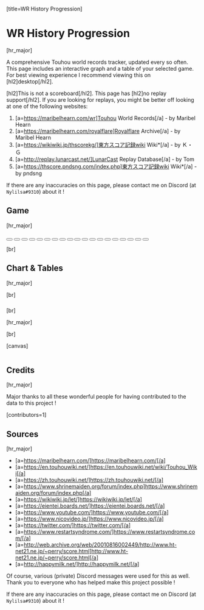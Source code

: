 [title=WR History Progression]
# WR History Progression
[hr_major]  


A comprehensive Touhou world records tracker, updated every so often. This page includes an interactive graph and a table of your selected game. For best viewing experience I recommend viewing this on [hl2]desktop[/hl2]. 

[hl2]This is not a scoreboard[/hl2]. This page has [hl2]no replay support[/hl2]. If you are looking for replays, you might be better off looking at one of the following websites:
1. [a=https://maribelhearn.com/wr]Touhou World Records[/a] - by Maribel Hearn
2. [a=https://maribelhearn.com/royalflare]Royalflare Archive[/a] - by Maribel Hearn
3. [a=https://wikiwiki.jp/thscorekg/]東方スコア記録wiki Wiki*[/a] - by Ｋ・Ｇ
4. [a=http://replay.lunarcast.net/]LunarCast Replay Database[/a] - by Tom
5. [a=https://thscore.pndsng.com/index.php]東方スコア記録wiki Wiki*[/a] - by pndsng

If there are any inaccuracies on this page, please contact me on Discord (at ``Nylilsa#9310``) about it !

## Game
[hr_major]


<div id="wr-game-buttons">
    <button href="#/wr/th01" data-game="th01" class="card-game"><div class="card-bg-image"></div><span class="card-centered-text"></span><div class="card-zigzag-left"></div><div class="card-halftone-zigzag card-halftone"></div><div class="card-halftone-right card-halftone"></div></button>
    <button href="#/wr/th02" data-game="th02" class="card-game"><div class="card-bg-image"></div><span class="card-centered-text"></span><div class="card-zigzag-left"></div><div class="card-halftone-zigzag card-halftone"></div><div class="card-halftone-right card-halftone"></div></button>
    <button href="#/wr/th03" data-game="th03" class="card-game"><div class="card-bg-image"></div><span class="card-centered-text"></span><div class="card-zigzag-left"></div><div class="card-halftone-zigzag card-halftone"></div><div class="card-halftone-right card-halftone"></div></button>
    <button href="#/wr/th04" data-game="th04" class="card-game"><div class="card-bg-image"></div><span class="card-centered-text"></span><div class="card-zigzag-left"></div><div class="card-halftone-zigzag card-halftone"></div><div class="card-halftone-right card-halftone"></div></button>
    <button href="#/wr/th05" data-game="th05" class="card-game"><div class="card-bg-image"></div><span class="card-centered-text"></span><div class="card-zigzag-left"></div><div class="card-halftone-zigzag card-halftone"></div><div class="card-halftone-right card-halftone"></div></button>
    <button href="#/wr/th06" data-game="th06" class="card-game"><div class="card-bg-image"></div><span class="card-centered-text"></span><div class="card-zigzag-left"></div><div class="card-halftone-zigzag card-halftone"></div><div class="card-halftone-right card-halftone"></div></button>
    <button href="#/wr/th07" data-game="th07" class="card-game"><div class="card-bg-image"></div><span class="card-centered-text"></span><div class="card-zigzag-left"></div><div class="card-halftone-zigzag card-halftone"></div><div class="card-halftone-right card-halftone"></div></button>
    <button href="#/wr/th08" data-game="th08" class="card-game"><div class="card-bg-image"></div><span class="card-centered-text"></span><div class="card-zigzag-left"></div><div class="card-halftone-zigzag card-halftone"></div><div class="card-halftone-right card-halftone"></div></button>
    <button href="#/wr/th09" data-game="th09" class="card-game"><div class="card-bg-image"></div><span class="card-centered-text"></span><div class="card-zigzag-left"></div><div class="card-halftone-zigzag card-halftone"></div><div class="card-halftone-right card-halftone"></div></button>
    <button href="#/wr/th10" data-game="th10" class="card-game"><div class="card-bg-image"></div><span class="card-centered-text"></span><div class="card-zigzag-left"></div><div class="card-halftone-zigzag card-halftone"></div><div class="card-halftone-right card-halftone"></div></button>
    <button href="#/wr/th11" data-game="th11" class="card-game"><div class="card-bg-image"></div><span class="card-centered-text"></span><div class="card-zigzag-left"></div><div class="card-halftone-zigzag card-halftone"></div><div class="card-halftone-right card-halftone"></div></button>
    <button href="#/wr/th12" data-game="th12" class="card-game"><div class="card-bg-image"></div><span class="card-centered-text"></span><div class="card-zigzag-left"></div><div class="card-halftone-zigzag card-halftone"></div><div class="card-halftone-right card-halftone"></div></button>
    <button href="#/wr/th128" data-game="th128" class="card-game"><div class="card-bg-image"></div><span class="card-centered-text"></span><div class="card-zigzag-left"></div><div class="card-halftone-zigzag card-halftone"></div><div class="card-halftone-right card-halftone"></div></button>
    <button href="#/wr/th13" data-game="th13" class="card-game"><div class="card-bg-image"></div><span class="card-centered-text"></span><div class="card-zigzag-left"></div><div class="card-halftone-zigzag card-halftone"></div><div class="card-halftone-right card-halftone"></div></button>
    <button href="#/wr/th14" data-game="th14" class="card-game"><div class="card-bg-image"></div><span class="card-centered-text"></span><div class="card-zigzag-left"></div><div class="card-halftone-zigzag card-halftone"></div><div class="card-halftone-right card-halftone"></div></button>
    <button href="#/wr/th15" data-game="th15" class="card-game"><div class="card-bg-image"></div><span class="card-centered-text"></span><div class="card-zigzag-left"></div><div class="card-halftone-zigzag card-halftone"></div><div class="card-halftone-right card-halftone"></div></button>
    <button href="#/wr/th16" data-game="th16" class="card-game"><div class="card-bg-image"></div><span class="card-centered-text"></span><div class="card-zigzag-left"></div><div class="card-halftone-zigzag card-halftone"></div><div class="card-halftone-right card-halftone"></div></button>
    <button href="#/wr/th17" data-game="th17" class="card-game"><div class="card-bg-image"></div><span class="card-centered-text"></span><div class="card-zigzag-left"></div><div class="card-halftone-zigzag card-halftone"></div><div class="card-halftone-right card-halftone"></div></button>
    <button href="#/wr/th18" data-game="th18" class="card-game"><div class="card-bg-image"></div><span class="card-centered-text"></span><div class="card-zigzag-left"></div><div class="card-halftone-zigzag card-halftone"></div><div class="card-halftone-right card-halftone"></div></button>
</div>

[br]

## Chart & Tables
[hr_major]
<div id="wr-difficulty-buttons"></div>
[br]

<div id="wr-chart-wrapper"></div>
<div id="legend-toggle-all" style="min-height:10px"></div>
<div id="legend-container"></div>

[br]

[hr_major]

[br]

[canvas]

<section id='main-wr-tables' style="display: grid; justify-items: stretch; justify-content: center;">
<div id="wr-table-buttons"></div>
<div id="wr-tables"></div>
</section>


## Credits
[hr_major]

Major thanks to all these wonderful people for having contributed to the data to this project !

[contributors=1]

## Sources
[hr_major]

+ [a=https://maribelhearn.com/]https://maribelhearn.com/[/a]
+ [a=https://en.touhouwiki.net/]https://en.touhouwiki.net/wiki/Touhou_Wiki[/a]
+ [a=https://zh.touhouwiki.net/]https://zh.touhouwiki.net/[/a]
+ [a=https://www.shrinemaiden.org/forum/index.php]https://www.shrinemaiden.org/forum/index.php[/a]
+ [a=https://wikiwiki.jp/let/]https://wikiwiki.jp/let/[/a]
+ [a=https://eientei.boards.net/]https://eientei.boards.net/[/a]
+ [a=https://www.youtube.com/]https://www.youtube.com/[/a]
+ [a=https://www.nicovideo.jp/]https://www.nicovideo.jp/[/a]
+ [a=https://twitter.com/]https://twitter.com/[/a]
+ [a=https://www.restartsyndrome.com/]https://www.restartsyndrome.com/[/a]
+ [a=http://web.archive.org/web/20010816002449/http://www.ht-net21.ne.jp/~perry/score.html]http://www.ht-net21.ne.jp/~perry/score.html[/a]
+ [a=http://happymilk.net/]http://happymilk.net/[/a]


Of course, various (private) Discord messages were used for this as well. Thank you to everyone who has helped make this project possible !

If there are any inaccuracies on this page, please contact me on Discord (at ``Nylilsa#9310``) about it !



